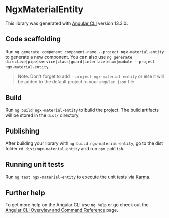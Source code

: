 # NgxMaterialEntity

This library was generated with [Angular CLI](https://github.com/angular/angular-cli) version 13.3.0.

## Code scaffolding

Run `ng generate component component-name --project ngx-material-entity` to generate a new component. You can also use `ng generate directive|pipe|service|class|guard|interface|enum|module --project ngx-material-entity`.
> Note: Don't forget to add `--project ngx-material-entity` or else it will be added to the default project in your `angular.json` file. 

## Build

Run `ng build ngx-material-entity` to build the project. The build artifacts will be stored in the `dist/` directory.

## Publishing

After building your library with `ng build ngx-material-entity`, go to the dist folder `cd dist/ngx-material-entity` and run `npm publish`.

## Running unit tests

Run `ng test ngx-material-entity` to execute the unit tests via [Karma](https://karma-runner.github.io).

## Further help

To get more help on the Angular CLI use `ng help` or go check out the [Angular CLI Overview and Command Reference](https://angular.io/cli) page.
